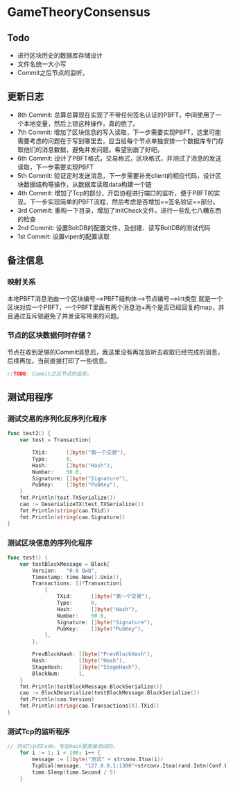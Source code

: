 # GameTheoryConsensus

## Todo
- 进行区块历史的数据库存储设计
- 文件名统一大小写
- Commit之后节点的监听。

## 更新日志
- 8th Commit: 总算总算现在实现了不带任何签名认证的PBFT，中间使用了一个本地变量，然后上锁这种操作，真的绝了。
- 7th Commit: 增加了区块信息的写入读取，下一步需要实现PBFT，这里可能需要考虑的问题在于写到哪里去，应当给每个节点单独安排一个数据库专门存取他们的消息数据，避免并发问题。希望别崩了好吧。
- 6th Commit: 设计了PBFT格式，交易格式，区块格式，并测试了消息的发送读取，下一步需要实现PBFT
- 5th Commit: 验证定时发送消息，下一步需要补充client的相应代码，设计区块数据结构等操作，从数据库读取data构建一个链
- 4th Commit: 增加了Tcp的部分，开启协程进行端口的监听，便于PBFT的实现，下一步实现简单的PBFT流程，然后考虑是否增加==签名验证==部分。
- 3rd Commit: 重构一下目录，增加了InitCheck文件，进行一些乱七八糟东西的检查
- 2nd Commit: 设置BoltDB的配置文件，及创建、读写BoltDB的测试代码
- 1st Commit: 设置viper的配置读取

## 备注信息
### 映射关系
本地PBFT消息池由一个区块编号-->PBFT结构体-->节点编号-->int类型
就是一个区块对应一个PBFT，一个PBFT里面有两个消息池+两个是否已经回复的map，并且通过互斥锁避免了并发读写带来的问题。
### 节点的区块数据何时存储？
节点在收到足够的Commit消息后，我这里没有再加监听去收取已经完成的消息，后续再加，当前直接打印了一些信息。
```go
//TODO: Commit之后节点的监听。
```

## 测试用程序

### 测试交易的序列化反序列化程序
```go
func test2() {
	var test = Transaction{

		TXid:      []byte("第一个交易"),
		Type:      0,
		Hash:      []byte("Hash"),
		Number:    50.0,
		Signature: []byte("Signature"),
		PubKey:    []byte("PubKey"),
	}
	fmt.Println(test.TXSerialize())
	cao := DeserializeTX(test.TXSerialize())
	fmt.Println(string(cao.TXid))
	fmt.Println(string(cao.Signature))
}

```
### 测试区块信息的序列化程序
```go
func test() {
	var testBlockMessage = Block{
		Version:   "0.0 QwQ",
		Timestamp: time.Now().Unix(),
		Transactions: []*Transaction{
			{
				TXid:      []byte("第一个交易"),
				Type:      0,
				Hash:      []byte("Hash"),
				Number:    50.0,
				Signature: []byte("Signature"),
				PubKey:    []byte("PubKey"),
			},
		},

		PrevBlockHash: []byte("PrevBlockHash"),
		Hash:          []byte("Hash"),
		StageHash:     []byte("StageHash"),
		BlockNum:      1,
	}
	fmt.Println(testBlockMessage.BlockSerialize())
	cao := BlockDeserialize(testBlockMessage.BlockSerialize())
	fmt.Println(cao.Version)
	fmt.Println(string(cao.Transactions[0].TXid))
}
```
### 测试Tcp的监听程序
```go
// 测试Tcp的Code，写在main里直接测试的。
	for i := 1; i < 100; i++ {
		message := []byte("测试" + strconv.Itoa(i))
		TcpDial(message, "127.0.0.1:1300"+strconv.Itoa(rand.Intn(Conf.Basic.GroupNumber)))
		time.Sleep(time.Second / 5)
	}
```